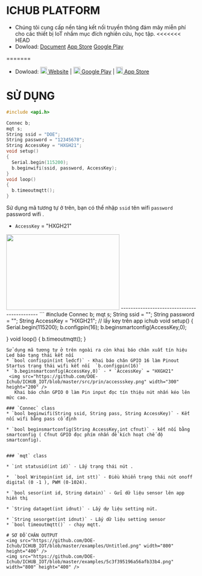# ICHUB PLATFORM
- Chúng tôi cung cấp nền tảng kết nối truyền thông đám mây miễn phí cho các thiết bị IoT nhầm mục đích nghiên cứu, học tập.
<<<<<<< HEAD
- Dowload: [Document](http://ichub.doe.vn/huong-dan)
 [App Store](https://apps.apple.com/us/app/id1525228000)
 [Google Play](https://play.google.com/store/apps/details?id=com.ichub&hl=vi)

=======
- Dowload: 
 [<img src="https://svgsilh.com/svg/1873373.svg" width="18" height="18" /> Website](http://ichub.doe.vn/huong-dan) | 
 [<img src="https://cdn.rawgit.com/simple-icons/simple-icons/develop/icons/googleplay.svg" width="18" height="18" /> Google Play](https://play.google.com/store/apps/details?id=com.ichub&hl=vi) | 
[<img src="https://cdn.rawgit.com/simple-icons/simple-icons/develop/icons/apple.svg" width="18" height="18" /> App Store](https://apps.apple.com/us/app/id1525228000)
# SỬ DỤNG
```cpp
#include <api.h>

Connec b;
mqt s;
String ssid = "DOE";
String password = "12345678";
String AccessKey = "HXGH21";
void setup()
{
  Serial.begin(115200);
  b.beginwifi(ssid, password, AccessKey);
}
void loop()
{
  b.timeoutmqtt();
}
```
Sử dụng mã tương tự ở trên, bạn có thể nhập `ssid`  tên wifi `password` password wifi . 
* `AccessKey` = "HXGH21"
<img src="https://github.com/DOE-Ichub/ICHUB_IOT/blob/master/src/prin/accessskey.png" width="300" height="200" />
--------------------------------------------
```
#include <api.h>
Connec b;
mqt s;
String ssid = "";
String password = "";
String AccessKey = "HXGH21"; // lấy key trên app ichub
void setup()
{
  Serial.begin(115200);
   b.configpin(16);
  b.beginsmartconfig(AccessKey,0);
 
  

}
void loop()
{
  b.timeoutmqtt();
 }
````
Sử dụng mã tương tự ở trên ngoài ra còn khai báo chân xuất tín hiệu Led báo tạng thái kết nối 
* `bool confispin(int ledcf)` - Khai báo chân GPIO 16 làm Pinout Startus trạng thái wifi kết nối  `b.configpin(16)`
* `b.beginsmartconfig(AccessKey,0)` - * `AccessKey` = "HXGH21"
 <img src="https://github.com/DOE-Ichub/ICHUB_IOT/blob/master/src/prin/accessskey.png" width="300" height="200" />
   Khai báo chân GPIO 0 làm Pin input đọc tín thiệu nút nhấn kéo lên mức cao.

### `Connec` class
* `bool beginwifi(String ssid, String pass, String AccessKey)` - Kết nối wifi bằng pass cố định 

* `bool beginsmartconfig(String AccessKey,int cfnut)` - kết nối bằng smartconfig ( Cfnut GPIO đọc phím nhấn để kích hoạt chế độ smartconfig).


### `mqt` class

* `int statusid(int id)` - Lấy trạng thái nút .
 
*  `bool Writepin(int id, int stt)` - Điều khiển trạng thái nút onoff digital (0 -1 ), PWM (0-1024). 

* `bool sesor(int id, String datain)` - Gửi dữ liệu sensor lên app hiển thị

* `String dataget(int idnut)` - Lấy dự liệu setting nút.

* `String sesorget(int idnut)` - Lấy dữ liệu setting sensor
* `bool timeoutmqtt()` - chạy mqtt.

# SƠ ĐỒ CHÂN OUTPUT
<img src="https://github.com/DOE-Ichub/ICHUB_IOT/blob/master/examples/Untitled.png" width="800" height="400" />
<img src="https://github.com/DOE-Ichub/ICHUB_IOT/blob/master/examples/5c3f395196a56afb33b4.png" width="800" height="400" />
